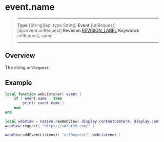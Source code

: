 
# event.name

> --------------------- ------------------------------------------------------------------------------------------
> __Type__              [String][api.type.String]
> __Event__             [urlRequest][api.event.urlRequest]
> __Revision__          [REVISION_LABEL](REVISION_URL)
> __Keywords__          urlRequest, name
> --------------------- ------------------------------------------------------------------------------------------

## Overview

The string `urlRequest`.

## Example

`````lua
local function webListener( event )
    if ( event.name ) then
        print( event.name )
    end
end
 
local webView = native.newWebView( display.contentCenterX, display.contentCenterY, 320, 480 )
webView:request( "https://solar2d.com/" )
 
webView:addEventListener( "urlRequest", webListener )
`````
